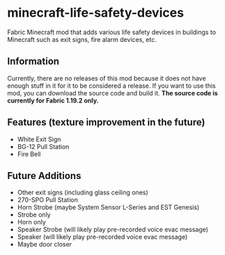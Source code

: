 # minecraft-life-safety-devices
 Fabric Minecraft mod that adds various life safety devices in buildings to Minecraft such as exit signs, fire alarm devices, etc.
## Information
Currently, there are no releases of this mod because it does not have enough stuff in it for it to be considered a release. If you want to use this mod, you can download the source code and build it. **The source code is currently for Fabric 1.19.2 only.**

## Features (texture improvement in the future)
- White Exit Sign
- BG-12 Pull Station
- Fire Bell

## Future Additions
- Other exit signs (including glass ceiling ones)
- 270-SPO Pull Station
- Horn Strobe (maybe System Sensor L-Series and EST Genesis)
- Strobe only
- Horn only
- Speaker Strobe (will likely play pre-recorded voice evac message)
- Speaker (will likely play pre-recorded voice evac message)
- Maybe door closer
